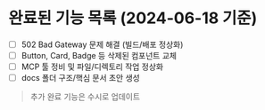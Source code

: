 # 완료된 기능 목록 (2024-06-18 기준)

- [ ] 502 Bad Gateway 문제 해결 (빌드/배포 정상화)
- [ ] Button, Card, Badge 등 삭제된 컴포넌트 교체
- [ ] MCP 툴 정비 및 파일/디렉토리 작업 정상화
- [ ] docs 폴더 구조/핵심 문서 초안 생성

> 추가 완료 기능은 수시로 업데이트
